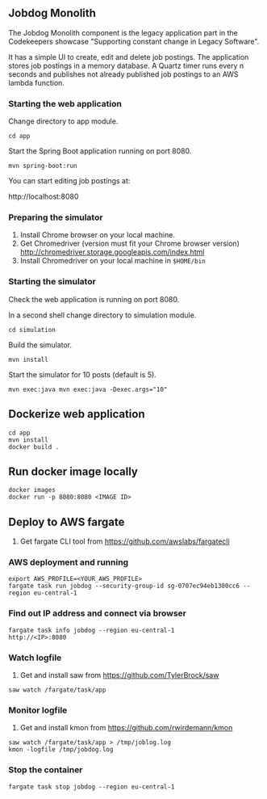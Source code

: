## Jobdog Monolith

The Jobdog Monolith component is the legacy application part in the Codekeepers showcase
"Supporting constant change in Legacy Software".

It has a simple UI to create, edit and delete job postings.
The application stores job postings in a memory database.
A Quartz timer runs every n seconds and publishes not already published job postings to an AWS lambda function.

### Starting the web application

Change directory to app module.

`cd app`

Start the Spring Boot application running on port 8080.

`mvn spring-boot:run`

You can start editing job postings at:

http://localhost:8080

### Preparing the simulator

1. Install Chrome browser on your local machine.
2. Get Chromedriver (version must fit your Chrome browser version) http://chromedriver.storage.googleapis.com/index.html
3. Install Chromedriver on your local machine in `$HOME/bin`

### Starting the simulator

Check the web application is running on port 8080.

In a second shell change directory to simulation module.

`cd simulation`

Build the simulator.

`mvn install`

Start the simulator for 10 posts (default is 5).

`mvn exec:java mvn exec:java -Dexec.args="10"`

## Dockerize web application 

```
cd app
mvn install
docker build .
```

## Run docker image locally
```
docker images
docker run -p 8080:8080 <IMAGE ID>
```

## Deploy to AWS fargate

1. Get fargate CLI tool from https://github.com/awslabs/fargatecli

### AWS deployment and running

```
export AWS_PROFILE=<YOUR_AWS_PROFILE> 
fargate task run jobdog --security-group-id sg-0707ec94eb1300cc6 --region eu-central-1
```

### Find out IP address and connect via browser

```
fargate task info jobdog --region eu-central-1
http://<IP>:8080
```

### Watch logfile

1. Get and install saw from https://github.com/TylerBrock/saw

```
saw watch /fargate/task/app
```

### Monitor logfile

1. Get and install kmon from https://github.com/rwirdemann/kmon

```
saw watch /fargate/task/app > /tmp/joblog.log 
kmon -logfile /tmp/jobdog.log
```

### Stop the container

```
fargate task stop jobdog --region eu-central-1 
```
